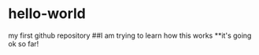 # hello-world
my first github repository
##I am trying to learn how this works
**it's going ok so far!
